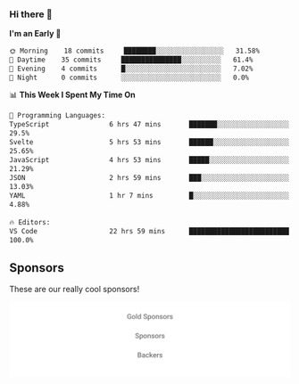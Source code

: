 ### Hi there 👋

<!--
**alexanderniebuhr/alexanderniebuhr** is a ✨ _special_ ✨ repository because its `README.md` (this file) appears on your GitHub profile.

Here are some ideas to get you started:

- 🔭 I’m currently working on ...
- 🌱 I’m currently learning ...
- 👯 I’m looking to collaborate on ...
- 🤔 I’m looking for help with ...
- 💬 Ask me about ...
- 📫 How to reach me: ...
- 😄 Pronouns: ...
- ⚡ Fun fact: ...
-->

<!--START_SECTION:waka-->
**I'm an Early 🐤** 

```text
🌞 Morning    18 commits     ████████░░░░░░░░░░░░░░░░░   31.58% 
🌆 Daytime    35 commits     ███████████████░░░░░░░░░░   61.4% 
🌃 Evening    4 commits      █░░░░░░░░░░░░░░░░░░░░░░░░   7.02% 
🌙 Night      0 commits      ░░░░░░░░░░░░░░░░░░░░░░░░░   0.0%

```


📊 **This Week I Spent My Time On** 

```text
💬 Programming Languages: 
TypeScript               6 hrs 47 mins       ███████░░░░░░░░░░░░░░░░░░   29.5% 
Svelte                   5 hrs 53 mins       ██████░░░░░░░░░░░░░░░░░░░   25.65% 
JavaScript               4 hrs 53 mins       █████░░░░░░░░░░░░░░░░░░░░   21.29% 
JSON                     2 hrs 59 mins       ███░░░░░░░░░░░░░░░░░░░░░░   13.03% 
YAML                     1 hr 7 mins         █░░░░░░░░░░░░░░░░░░░░░░░░   4.88%

🔥 Editors: 
VS Code                  22 hrs 59 mins      █████████████████████████   100.0%

```


<!--END_SECTION:waka-->

## Sponsors

These are our really cool sponsors!

<!-- sponsors -->

<!-- sponsors -->

<p align="center">
  <a href="https://github.com/sponsors/alexanderniebuhr">
    <img src='./sponsors.svg'/>
  </a>
</p>
